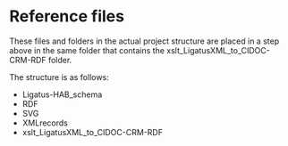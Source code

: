 ﻿# Reference files
These files and folders in the actual project structure are placed in a step above in the same folder that contains the xslt_LigatusXML_to_CIDOC-CRM-RDF folder. 

The structure is as follows:

* Ligatus-HAB_schema
* RDF
* SVG
* XMLrecords
* xslt_LigatusXML_to_CIDOC-CRM-RDF
